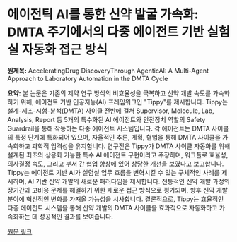 # 에이전틱 AI를 통한 신약 발굴 가속화: DMTA 주기에서의 다중 에이전트 기반 실험실 자동화 접근 방식

**원제목:** AcceleratingDrug DiscoveryThrough AgenticAI: A Multi-Agent Approach to Laboratory Automation in the DMTA Cycle

**요약:** 본 논문은 기존의 제약 연구 방식의 비효율성을 극복하고 신약 개발 속도를 가속화하기 위해, 에이전트 기반 인공지능(AI) 프레임워크인 "Tippy"를 제시합니다.  Tippy는 설계-제조-시험-분석(DMTA) 사이클 전반에 걸쳐 Supervisor, Molecule, Lab, Analysis, Report 등 5개의 특수화된 AI 에이전트와 안전장치 역할의 Safety Guardrail을 통해 작동하는 다중 에이전트 시스템입니다. 각 에이전트는 DMTA 사이클의 특정 단계에 특화되어 있으며,  자율적인 추론, 계획, 협업을 통해 DMTA 사이클을 가속화하고 과학적 엄격성을 유지합니다.  연구진은 Tippy가 DMTA 사이클 자동화를 위해 설계된 최초의 상용화 가능한 특수 AI 에이전트 구현이라고 주장하며,  워크플로 효율성, 의사결정 속도, 그리고 부서 간 협업 향상에 있어 상당한 개선을 보였다고 보고합니다.  Tippy는 에이전트 기반 AI가 실험실 업무 흐름을 변혁시킬 수 있는 구체적인 사례를 제시하며,  AI 기반 신약 개발의 새로운 패러다임을 제시합니다.  전통적인 신약 개발 과정의 장기간과 고비용 문제를 해결하기 위한  새로운 접근 방식으로 평가되며,  향후 신약 개발 분야에 혁신적인 변화를 가져올 가능성을 시사합니다.  결론적으로,  Tippy는 효율적인 다중 에이전트 시스템을 통해 신약 개발의 DMTA 사이클을 효과적으로 자동화하고 가속화하는 데 성공적인 결과를 보여줍니다.

[원문 링크](https://arxiv.org/pdf/2507.09023)
